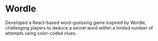# Wordle
 Developed a React-based word-guessing game inspired by Wordle, challenging players to deduce a secret word within a limited number of attempts using color-coded clues.
